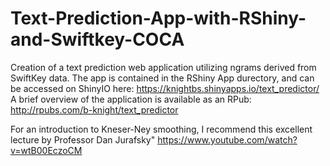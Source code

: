 # Text-Prediction-App-with-RShiny-and-Swiftkey-COCA
Creation of a text prediction web application utilizing ngrams derived from SwiftKey data. The app is contained in the RShiny App durectory, and can be accessed on ShinyIO here: https://knightbs.shinyapps.io/text_predictor/ 
A brief overview of the application is available as an RPub: http://rpubs.com/b-knight/text_predictor

For an introduction to Kneser-Ney smoothing, I recommend this excellent lecture by Professor Dan Jurafsky" https://www.youtube.com/watch?v=wtB00EczoCM



